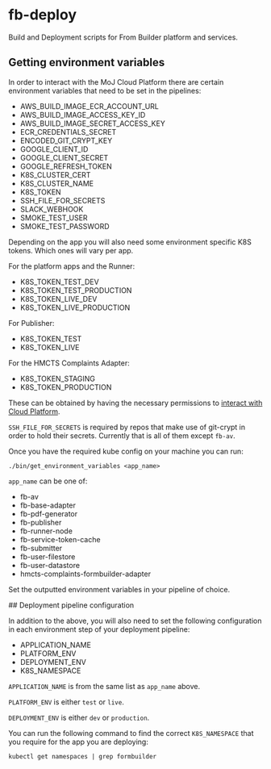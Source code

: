 # fb-deploy

Build and Deployment scripts for From Builder platform and services.

## Getting environment variables

In order to interact with the MoJ Cloud Platform there are certain environment variables that need to be set in the pipelines:

- AWS_BUILD_IMAGE_ECR_ACCOUNT_URL
- AWS_BUILD_IMAGE_ACCESS_KEY_ID
- AWS_BUILD_IMAGE_SECRET_ACCESS_KEY
- ECR_CREDENTIALS_SECRET
- ENCODED_GIT_CRYPT_KEY
- GOOGLE_CLIENT_ID
- GOOGLE_CLIENT_SECRET
- GOOGLE_REFRESH_TOKEN
- K8S_CLUSTER_CERT
- K8S_CLUSTER_NAME
- K8S_TOKEN
- SSH_FILE_FOR_SECRETS
- SLACK_WEBHOOK
- SMOKE_TEST_USER
- SMOKE_TEST_PASSWORD

Depending on the app you will also need some environment specific K8S tokens. Which ones will vary per app.

For the platform apps and the Runner:

- K8S_TOKEN_TEST_DEV
- K8S_TOKEN_TEST_PRODUCTION
- K8S_TOKEN_LIVE_DEV
- K8S_TOKEN_LIVE_PRODUCTION

For Publisher:

- K8S_TOKEN_TEST
- K8S_TOKEN_LIVE

For the HMCTS Complaints Adapter:

- K8S_TOKEN_STAGING
- K8S_TOKEN_PRODUCTION

These can be obtained by having the necessary permissions to [interact with Cloud Platform](https://user-guide.cloud-platform.service.justice.gov.uk/documentation/getting-started/kubectl-config.html#how-to-use-kubectl-to-connect-to-the-cluster).

`SSH_FILE_FOR_SECRETS` is required by repos that make use of git-crypt in order to hold their secrets. Currently that is all of them except `fb-av`.

Once you have the required kube config on your machine you can run:

`./bin/get_environment_variables <app_name>`

`app_name` can be one of:

- fb-av
- fb-base-adapter
- fb-pdf-generator
- fb-publisher
- fb-runner-node
- fb-service-token-cache
- fb-submitter
- fb-user-filestore
- fb-user-datastore
- hmcts-complaints-formbuilder-adapter

Set the outputted environment variables in your pipeline of choice.

## Deployment pipeline configuration

In addition to the above, you will also need to set the following configuration in each environment step of your deployment pipeline:

- APPLICATION_NAME
- PLATFORM_ENV
- DEPLOYMENT_ENV
- K8S_NAMESPACE

`APPLICATION_NAME` is from the same list as `app_name` above.

`PLATFORM_ENV` is either `test` or `live`.

`DEPLOYMENT_ENV` is either `dev` or `production`.

You can run the following command to find the correct `K8S_NAMESPACE` that you require for the app you are deploying:

`kubectl get namespaces | grep formbuilder`
